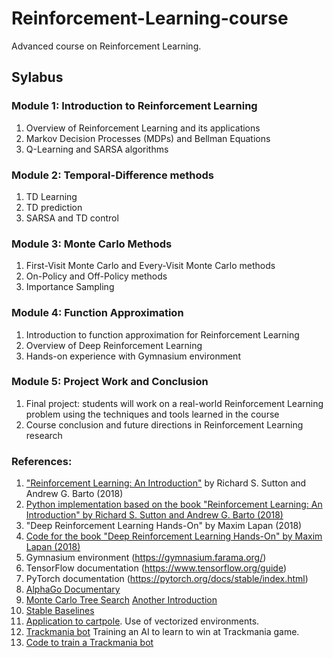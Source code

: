 # Reinforcement-Learning-course
Advanced course on Reinforcement Learning.


## Sylabus

### Module 1: Introduction to Reinforcement Learning

1. Overview of Reinforcement Learning and its applications
1. Markov Decision Processes (MDPs) and Bellman Equations
1. Q-Learning and SARSA algorithms

### Module 2: Temporal-Difference methods

1. TD Learning
2. TD prediction
3. SARSA and TD control

### Module 3: Monte Carlo Methods

1. First-Visit Monte Carlo and Every-Visit Monte Carlo methods
1. On-Policy and Off-Policy methods
1. Importance Sampling

### Module 4: Function Approximation

1. Introduction to function approximation for Reinforcement Learning
1. Overview of Deep Reinforcement Learning
1. Hands-on experience with Gymnasium environment

### Module 5: Project Work and Conclusion

1. Final project: students will work on a real-world Reinforcement Learning problem using the techniques and tools learned in the course
1. Course conclusion and future directions in Reinforcement Learning research

### References:

1. ["Reinforcement Learning: An Introduction"](https://mega.nz/file/PRYgTQZS#mDQlM1ztv_WYiSQhvBbPI6k2aSaQnq5Jm796H9F9PMk) by Richard S. Sutton and Andrew G. Barto (2018)
1. [Python implementation based on the book "Reinforcement Learning: An Introduction" by Richard S. Sutton and Andrew G. Barto (2018)](https://github.com/ShangtongZhang/reinforcement-learning-an-introduction) 
1. "Deep Reinforcement Learning Hands-On" by Maxim Lapan (2018)
1. [Code for the book "Deep Reinforcement Learning Hands-On" by Maxim Lapan (2018)](https://github.com/PacktPublishing/Deep-Reinforcement-Learning-Hands-On-Second-Edition)
1. Gymnasium environment (https://gymnasium.farama.org/)
1. TensorFlow documentation (https://www.tensorflow.org/guide)
1. PyTorch documentation (https://pytorch.org/docs/stable/index.html)
1. [AlphaGo Documentary](https://www.youtube.com/watch?v=WXuK6gekU1Y)
1. [Monte Carlo Tree Search](https://en.wikipedia.org/wiki/Monte_Carlo_tree_search) [Another Introduction](https://int8.io/monte-carlo-tree-search-beginners-guide/#Policy_network_training_in_Alpha_Go_and_Alpha_Zero)
2. [Stable Baselines](https://stable-baselines.readthedocs.io/en/master/guide/quickstart.html)
3. [Application to cartpole](https://stable-baselines.readthedocs.io/en/master/guide/examples.html#multiprocessing-unleashing-the-power-of-vectorized-environments). Use of vectorized environments.
4. [Trackmania bot](https://www.youtube.com/watch?v=Dw3BZ6O_8LY) Training an AI to learn to win at Trackmania game.
5. [Code to train a Trackmania bot](https://github.com/fccoelho/tmrl)
